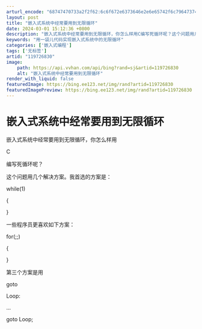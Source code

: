```yaml
---
arturl_encode: "68747470733a2f2f62:6c6f672e6373646e2e6e65742f6c796473746f72793132332f:61727469636c652f64657461696c732f313139373236383330"
layout: post
title: "嵌入式系统中经常要用到无限循环"
date: 2024-03-01 15:12:36 +0800
description: "嵌入式系统中经常要用到无限循环，你怎么样用C编写死循环呢？这个问题用几个解决方案。我首选的方案是：w"
keywords: "用一袋儿代码实现嵌入式系统中的无限循环"
categories: ['嵌入式编程']
tags: ['无标签']
artid: "119726830"
image:
    path: https://api.vvhan.com/api/bing?rand=sj&artid=119726830
    alt: "嵌入式系统中经常要用到无限循环"
render_with_liquid: false
featuredImage: https://bing.ee123.net/img/rand?artid=119726830
featuredImagePreview: https://bing.ee123.net/img/rand?artid=119726830
---
```


# 嵌入式系统中经常要用到无限循环

嵌入式系统中经常要用到无限循环，你怎么样用

C

编写死循环呢？

这个问题用几个解决方案。我首选的方案是：

while(1)

{

}

一些程序员更喜欢如下方案：

for(;;)

{

}

第三个方案是用

goto

Loop:

...

goto Loop;